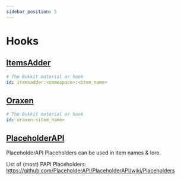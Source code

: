 ```yaml
---
sidebar_position: 5
---
```


# Hooks

## [ItemsAdder](https://www.spigotmc.org/resources/✨itemsadder⭐emotes-mobs-items-armors-hud-gui-emojis-blocks-wings-hats-liquids.73355/)

```yaml
# The Bukkit material or hook
id: itemsadder:<namespace>:<item_name>
```

## [Oraxen](https://www.spigotmc.org/resources/%E2%80%8D✅-25-☄%EF%B8%8F-oraxen-add-items-blocks-armors-hats-food-furnitures-plants-and-gui.72448/)

```yaml
# The Bukkit material or hook
id: oraxen:<item_name>
```

## [PlaceholderAPI](https://www.spigotmc.org/resources/placeholderapi.6245/)

PlaceholderAPI Placeholders can be used in item names & lore.

List of (most) PAPI Placeholders: https://github.com/PlaceholderAPI/PlaceholderAPI/wiki/Placeholders